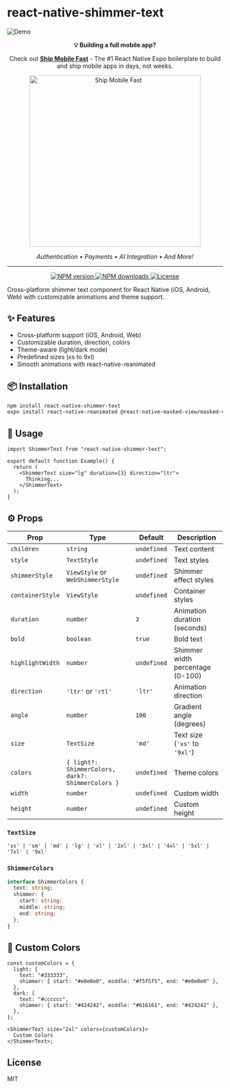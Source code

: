 # react-native-shimmer-text

![Demo](https://github.com/user-attachments/assets/070c68ba-05cb-40bf-91e0-213bd52f97ca)

<div align="center">

**💡 Building a full mobile app?**

Check out [**Ship Mobile Fast**](https://shipmobilefast.com) - The #1 React Native Expo boilerplate to build and ship mobile apps in days, not weeks.

[<img src="https://shipmobilefast.s3.us-east-1.amazonaws.com/hero/1.png" width="400" alt="Ship Mobile Fast" />](https://shipmobilefast.com)

_Authentication • Payments • AI Integration • And More!_

</div>

---

<p align="center">
  <a href="https://www.npmjs.com/package/react-native-shimmer-text">
    <img src="https://img.shields.io/npm/v/react-native-shimmer-text?style=flat-square" alt="NPM version" />
  </a>
  <a href="https://www.npmjs.com/package/react-native-shimmer-text">
    <img src="https://img.shields.io/npm/dm/react-native-shimmer-text?style=flat-square" alt="NPM downloads" />
  </a>
  <a href="/LICENSE">
    <img src="https://img.shields.io/npm/l/react-native-shimmer-text?style=flat-square" alt="License" />
  </a>
</p>

Cross-platform shimmer text component for React Native (iOS, Android, Web) with customizable animations and theme support.

## ✨ Features

- Cross-platform support (iOS, Android, Web)
- Customizable duration, direction, colors
- Theme-aware (light/dark mode)
- Predefined sizes (xs to 9xl)
- Smooth animations with react-native-reanimated

## 📦 Installation

```bash
npm install react-native-shimmer-text
expo install react-native-reanimated @react-native-masked-view/masked-view
```

## 🚀 Usage

```tsx
import ShimmerText from "react-native-shimmer-text";

export default function Example() {
  return (
    <ShimmerText size="lg" duration={3} direction="ltr">
      Thinking...
    </ShimmerText>
  );
}
```

## ⚙️ Props

| Prop             | Type                                              | Default     | Description                      |
| ---------------- | ------------------------------------------------- | ----------- | -------------------------------- |
| `children`       | `string`                                          | `undefined` | Text content                     |
| `style`          | `TextStyle`                                       | `undefined` | Text styles                      |
| `shimmerStyle`   | `ViewStyle` or `WebShimmerStyle`                  | `undefined` | Shimmer effect styles            |
| `containerStyle` | `ViewStyle`                                       | `undefined` | Container styles                 |
| `duration`       | `number`                                          | `3`         | Animation duration (seconds)     |
| `bold`           | `boolean`                                         | `true`      | Bold text                        |
| `highlightWidth` | `number`                                          | `undefined` | Shimmer width percentage (0-100) |
| `direction`      | `'ltr'` or `'rtl'`                                | `'ltr'`     | Animation direction              |
| `angle`          | `number`                                          | `100`       | Gradient angle (degrees)         |
| `size`           | `TextSize`                                        | `'md'`      | Text size (`'xs'` to `'9xl'`)    |
| `colors`         | `{ light?: ShimmerColors, dark?: ShimmerColors }` | `undefined` | Theme colors                     |
| `width`          | `number`                                          | `undefined` | Custom width                     |
| `height`         | `number`                                          | `undefined` | Custom height                    |

### `TextSize`

`'xs' | 'sm' | 'md' | 'lg' | 'xl' | '2xl' | '3xl' | '4xl' | '5xl' | '7xl' | '9xl'`

### `ShimmerColors`

```ts
interface ShimmerColors {
  text: string;
  shimmer: {
    start: string;
    middle: string;
    end: string;
  };
}
```

## 🎨 Custom Colors

```tsx
const customColors = {
  light: {
    text: "#333333",
    shimmer: { start: "#e0e0e0", middle: "#f5f5f5", end: "#e0e0e0" },
  },
  dark: {
    text: "#cccccc",
    shimmer: { start: "#424242", middle: "#616161", end: "#424242" },
  },
};

<ShimmerText size="2xl" colors={customColors}>
  Custom Colors
</ShimmerText>;
```

## License

MIT
